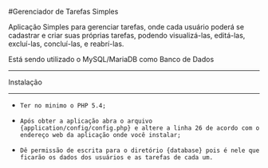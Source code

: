 #Gerenciador de Tarefas Simples

Aplicação Simples para gerenciar tarefas, onde cada usuário poderá se cadastrar e criar suas próprias tarefas, podendo visualizá-las, editá-las, excluí-las, concluí-las, e reabrí-las.

Está sendo utilizado o MySQL/MariaDB como Banco de Dados


**************************
Instalação
**************************
-  `Ter no minimo o PHP 5.4;`

-  `Após obter a aplicação abra o arquivo {application/config/config.php} e altere a linha 26 de acordo com o endereço web da aplicação onde você instalar;`

-  `Dê permissão de escrita para o diretório {database} pois é nele que ficarão os dados dos usuários e as tarefas de cada um.`


